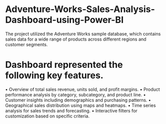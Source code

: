 # Adventure-Works-Sales-Analysis-Dashboard-using-Power-BI
The project utilized the Adventure Works sample database, which contains sales data for a wide range of products across different regions and customer segments.

# Dashboard represented the following key features.
• Overview of total sales revenue, units sold, and profit margins.
• Product performance analysis by category, subcategory, and product line.
• Customer insights including demographics and purchasing patterns.
• Geographical sales distribution using maps and heatmaps.
• Time series analysis for sales trends and forecasting.
• Interactive filters for customization based on specific criteria.
